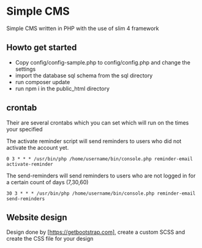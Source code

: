 # Simple CMS #

Simple CMS written in PHP with the use of slim 4 framework

## Howto get started ##

* Copy config/config-sample.php to config/config.php and change the settings
* import the database sql schema from the sql directory
* run composer update
* run npm i in the public_html directory

## crontab ##

Their are several crontabs which you can set which will run on the times your specified

The activate reminder script will send reminders to users who did not activate the account yet.
```
0 3 * * * /usr/bin/php /home/username/bin/console.php reminder-email activate-reminder
```

The send-reminders will send reminders to users who are not logged in for a certain count of days (7,30,60)
```
30 3 * * * /usr/bin/php /home/username/bin/console.php reminder-email send-reminders
```

## Website design ##

Design done by [https://getbootstrap.com], create a custom SCSS and create the CSS file for your design
